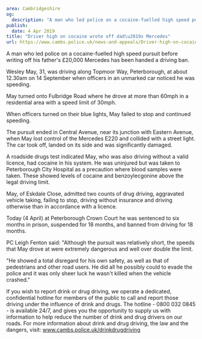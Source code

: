 ```yaml
area: Cambridgeshire
og:
  description: "A man who led police on a cocaine-fuelled high speed pursuit before writing off his father\u2019s \xA320,000 Mercedes has been handed a driving ban."
publish:
  date: 4 Apr 2019
title: "Driver high on cocaine wrote off dad\u2019s Mercedes"
url: https://www.cambs.police.uk/news-and-appeals/Driver-high-on-cocaine-wrote-off-dads-Mercedes
```

A man who led police on a cocaine-fuelled high speed pursuit before writing off his father's £20,000 Mercedes has been handed a driving ban.

Wesley May, 31, was driving along Topmoor Way, Peterborough, at about 12.30am on 14 September when officers in an unmarked car noticed he was speeding.

May turned onto Fulbridge Road where he drove at more than 60mph in a residential area with a speed limit of 30mph.

When officers turned on their blue lights, May failed to stop and continued speeding.

The pursuit ended in Central Avenue, near its junction with Eastern Avenue, when May lost control of the Mercedes E220 and collided with a street light. The car took off, landed on its side and was significantly damaged.

A roadside drugs test indicated May, who was also driving without a valid licence, had cocaine in his system. He was uninjured but was taken to Peterborough City Hospital as a precaution where blood samples were taken. These showed levels of cocaine and benzoylecgonine above the legal driving limit.

May, of Eskdale Close, admitted two counts of drug driving, aggravated vehicle taking, failing to stop, driving without insurance and driving otherwise than in accordance with a licence.

Today (4 April) at Peterborough Crown Court he was sentenced to six months in prison, suspended for 18 months, and banned from driving for 18 months.

PC Leigh Fenton said: "Although the pursuit was relatively short, the speeds that May drove at were extremely dangerous and well over double the limit.

"He showed a total disregard for his own safety, as well as that of pedestrians and other road users. He did all he possibly could to evade the police and it was only sheer luck he wasn't killed when the vehicle crashed."

If you wish to report drink or drug driving, we operate a dedicated, confidential hotline for members of the public to call and report those driving under the influence of drink and drugs. The hotline - 0800 032 0845 - is available 24/7, and gives you the opportunity to supply us with information to help reduce the number of drink and drug drivers on our roads. For more information about drink and drug driving, the law and the dangers, visit: www.cambs.police.uk/drinkdrugdriving
